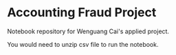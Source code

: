 # Accounting Fraud Project

Notebook repository for Wenguang Cai's applied project. 

You would need to unzip csv file to run the notebook.
